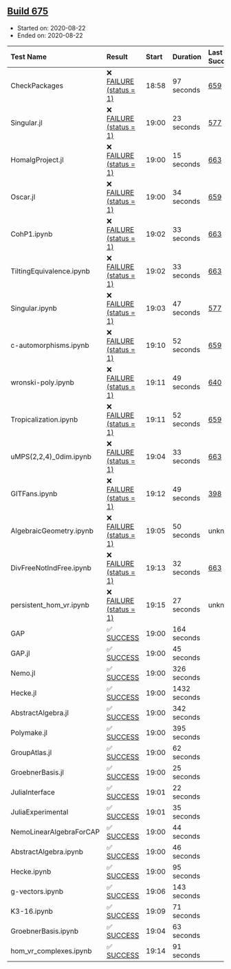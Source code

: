 ## [Build 675](https://oscarci.mathematik.uni-kl.de/job/oscar-stable/675/)

* Started on: 2020-08-22
* Ended on: 2020-08-22

| Test Name    | Result | Start | Duration | Last Success | First Failure |
|:-------------|:-------|:------|:---------|:-------------|:--------------|
| CheckPackages | ❌ [FAILURE (status = 1)](https://oscarci.mathematik.uni-kl.de/job/oscar-stable/675/artifact/logs/build-675/CheckPackages.log) | 18:58 | 97 seconds | [659](https://oscarci.mathematik.uni-kl.de/job/oscar-stable/659/) | [660](https://oscarci.mathematik.uni-kl.de/job/oscar-stable/660/) |
| Singular.jl | ❌ [FAILURE (status = 1)](https://oscarci.mathematik.uni-kl.de/job/oscar-stable/675/artifact/logs/build-675/Singular.jl.log) | 19:00 | 23 seconds | [577](https://oscarci.mathematik.uni-kl.de/job/oscar-stable/577/) | [578](https://oscarci.mathematik.uni-kl.de/job/oscar-stable/578/) |
| HomalgProject.jl | ❌ [FAILURE (status = 1)](https://oscarci.mathematik.uni-kl.de/job/oscar-stable/675/artifact/logs/build-675/HomalgProject.jl.log) | 19:00 | 15 seconds | [663](https://oscarci.mathematik.uni-kl.de/job/oscar-stable/663/) | [664](https://oscarci.mathematik.uni-kl.de/job/oscar-stable/664/) |
| Oscar.jl | ❌ [FAILURE (status = 1)](https://oscarci.mathematik.uni-kl.de/job/oscar-stable/675/artifact/logs/build-675/Oscar.jl.log) | 19:00 | 34 seconds | [659](https://oscarci.mathematik.uni-kl.de/job/oscar-stable/659/) | [660](https://oscarci.mathematik.uni-kl.de/job/oscar-stable/660/) |
| CohP1.ipynb | ❌ [FAILURE (status = 1)](https://oscarci.mathematik.uni-kl.de/job/oscar-stable/675/artifact/logs/build-675/CohP1.ipynb.log) | 19:02 | 33 seconds | [663](https://oscarci.mathematik.uni-kl.de/job/oscar-stable/663/) | [664](https://oscarci.mathematik.uni-kl.de/job/oscar-stable/664/) |
| TiltingEquivalence.ipynb | ❌ [FAILURE (status = 1)](https://oscarci.mathematik.uni-kl.de/job/oscar-stable/675/artifact/logs/build-675/TiltingEquivalence.ipynb.log) | 19:02 | 33 seconds | [663](https://oscarci.mathematik.uni-kl.de/job/oscar-stable/663/) | [664](https://oscarci.mathematik.uni-kl.de/job/oscar-stable/664/) |
| Singular.ipynb | ❌ [FAILURE (status = 1)](https://oscarci.mathematik.uni-kl.de/job/oscar-stable/675/artifact/logs/build-675/Singular.ipynb.log) | 19:03 | 47 seconds | [577](https://oscarci.mathematik.uni-kl.de/job/oscar-stable/577/) | [578](https://oscarci.mathematik.uni-kl.de/job/oscar-stable/578/) |
| c-automorphisms.ipynb | ❌ [FAILURE (status = 1)](https://oscarci.mathematik.uni-kl.de/job/oscar-stable/675/artifact/logs/build-675/c-automorphisms.ipynb.log) | 19:10 | 52 seconds | [659](https://oscarci.mathematik.uni-kl.de/job/oscar-stable/659/) | [660](https://oscarci.mathematik.uni-kl.de/job/oscar-stable/660/) |
| wronski-poly.ipynb | ❌ [FAILURE (status = 1)](https://oscarci.mathematik.uni-kl.de/job/oscar-stable/675/artifact/logs/build-675/wronski-poly.ipynb.log) | 19:11 | 49 seconds | [640](https://oscarci.mathematik.uni-kl.de/job/oscar-stable/640/) | [641](https://oscarci.mathematik.uni-kl.de/job/oscar-stable/641/) |
| Tropicalization.ipynb | ❌ [FAILURE (status = 1)](https://oscarci.mathematik.uni-kl.de/job/oscar-stable/675/artifact/logs/build-675/Tropicalization.ipynb.log) | 19:11 | 52 seconds | [659](https://oscarci.mathematik.uni-kl.de/job/oscar-stable/659/) | [660](https://oscarci.mathematik.uni-kl.de/job/oscar-stable/660/) |
| uMPS(2,2,4)_0dim.ipynb | ❌ [FAILURE (status = 1)](https://oscarci.mathematik.uni-kl.de/job/oscar-stable/675/artifact/logs/build-675/uMPS-2-2-4-_0dim.ipynb.log) | 19:04 | 33 seconds | [663](https://oscarci.mathematik.uni-kl.de/job/oscar-stable/663/) | [664](https://oscarci.mathematik.uni-kl.de/job/oscar-stable/664/) |
| GITFans.ipynb | ❌ [FAILURE (status = 1)](https://oscarci.mathematik.uni-kl.de/job/oscar-stable/675/artifact/logs/build-675/GITFans.ipynb.log) | 19:12 | 49 seconds | [398](https://oscarci.mathematik.uni-kl.de/job/oscar-stable/398/) | [399](https://oscarci.mathematik.uni-kl.de/job/oscar-stable/399/) |
| AlgebraicGeometry.ipynb | ❌ [FAILURE (status = 1)](https://oscarci.mathematik.uni-kl.de/job/oscar-stable/675/artifact/logs/build-675/AlgebraicGeometry.ipynb.log) | 19:05 | 50 seconds | unknown | unknown |
| DivFreeNotIndFree.ipynb | ❌ [FAILURE (status = 1)](https://oscarci.mathematik.uni-kl.de/job/oscar-stable/675/artifact/logs/build-675/DivFreeNotIndFree.ipynb.log) | 19:13 | 32 seconds | [663](https://oscarci.mathematik.uni-kl.de/job/oscar-stable/663/) | [664](https://oscarci.mathematik.uni-kl.de/job/oscar-stable/664/) |
| persistent_hom_vr.ipynb | ❌ [FAILURE (status = 1)](https://oscarci.mathematik.uni-kl.de/job/oscar-stable/675/artifact/logs/build-675/persistent_hom_vr.ipynb.log) | 19:15 | 27 seconds | unknown | unknown |
| GAP | ✅ [SUCCESS](https://oscarci.mathematik.uni-kl.de/job/oscar-stable/675/artifact/logs/build-675/GAP.log) | 19:00 | 164 seconds |  |  |
| GAP.jl | ✅ [SUCCESS](https://oscarci.mathematik.uni-kl.de/job/oscar-stable/675/artifact/logs/build-675/GAP.jl.log) | 19:00 | 45 seconds |  |  |
| Nemo.jl | ✅ [SUCCESS](https://oscarci.mathematik.uni-kl.de/job/oscar-stable/675/artifact/logs/build-675/Nemo.jl.log) | 19:00 | 326 seconds |  |  |
| Hecke.jl | ✅ [SUCCESS](https://oscarci.mathematik.uni-kl.de/job/oscar-stable/675/artifact/logs/build-675/Hecke.jl.log) | 19:00 | 1432 seconds |  |  |
| AbstractAlgebra.jl | ✅ [SUCCESS](https://oscarci.mathematik.uni-kl.de/job/oscar-stable/675/artifact/logs/build-675/AbstractAlgebra.jl.log) | 19:00 | 342 seconds |  |  |
| Polymake.jl | ✅ [SUCCESS](https://oscarci.mathematik.uni-kl.de/job/oscar-stable/675/artifact/logs/build-675/Polymake.jl.log) | 19:00 | 395 seconds |  |  |
| GroupAtlas.jl | ✅ [SUCCESS](https://oscarci.mathematik.uni-kl.de/job/oscar-stable/675/artifact/logs/build-675/GroupAtlas.jl.log) | 19:00 | 62 seconds |  |  |
| GroebnerBasis.jl | ✅ [SUCCESS](https://oscarci.mathematik.uni-kl.de/job/oscar-stable/675/artifact/logs/build-675/GroebnerBasis.jl.log) | 19:00 | 25 seconds |  |  |
| JuliaInterface | ✅ [SUCCESS](https://oscarci.mathematik.uni-kl.de/job/oscar-stable/675/artifact/logs/build-675/JuliaInterface.log) | 19:01 | 22 seconds |  |  |
| JuliaExperimental | ✅ [SUCCESS](https://oscarci.mathematik.uni-kl.de/job/oscar-stable/675/artifact/logs/build-675/JuliaExperimental.log) | 19:01 | 35 seconds |  |  |
| NemoLinearAlgebraForCAP | ✅ [SUCCESS](https://oscarci.mathematik.uni-kl.de/job/oscar-stable/675/artifact/logs/build-675/NemoLinearAlgebraForCAP.log) | 19:00 | 44 seconds |  |  |
| AbstractAlgebra.ipynb | ✅ [SUCCESS](https://oscarci.mathematik.uni-kl.de/job/oscar-stable/675/artifact/logs/build-675/AbstractAlgebra.ipynb.log) | 19:00 | 46 seconds |  |  |
| Hecke.ipynb | ✅ [SUCCESS](https://oscarci.mathematik.uni-kl.de/job/oscar-stable/675/artifact/logs/build-675/Hecke.ipynb.log) | 19:00 | 95 seconds |  |  |
| g-vectors.ipynb | ✅ [SUCCESS](https://oscarci.mathematik.uni-kl.de/job/oscar-stable/675/artifact/logs/build-675/g-vectors.ipynb.log) | 19:06 | 143 seconds |  |  |
| K3-16.ipynb | ✅ [SUCCESS](https://oscarci.mathematik.uni-kl.de/job/oscar-stable/675/artifact/logs/build-675/K3-16.ipynb.log) | 19:09 | 71 seconds |  |  |
| GroebnerBasis.ipynb | ✅ [SUCCESS](https://oscarci.mathematik.uni-kl.de/job/oscar-stable/675/artifact/logs/build-675/GroebnerBasis.ipynb.log) | 19:04 | 63 seconds |  |  |
| hom_vr_complexes.ipynb | ✅ [SUCCESS](https://oscarci.mathematik.uni-kl.de/job/oscar-stable/675/artifact/logs/build-675/hom_vr_complexes.ipynb.log) | 19:14 | 91 seconds |  |  |
